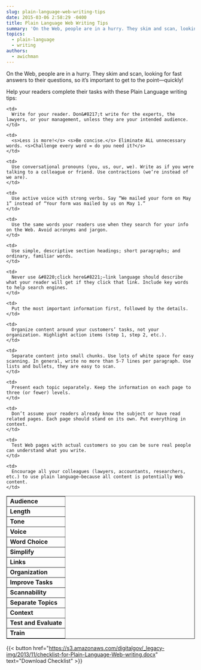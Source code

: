 ```yaml
---
slug: plain-language-web-writing-tips
date: 2015-03-06 2:58:29 -0400
title: Plain Language Web Writing Tips
summary: 'On the Web, people are in a hurry. They skim and scan, looking for fast answers to their questions, so it&rsquo;s important to get to the point&mdash;quickly! Help your readers complete their tasks with these Plain Language writing tips: Audience Write for your reader. Don&#8217;t write for the experts, the lawyers, or your management, unless'
topics:
  - plain-language
  - writing
authors:
  - awichman
---
```


On the Web, people are in a hurry. They skim and scan, looking for fast answers to their questions, so it’s important to get to the point—quickly!

Help your readers complete their tasks with these Plain Language writing tips:

<table style="width: 100%" border="1">
  <tr>
    <td>
      <strong>Audience</strong>
    </td>

    <td>
      Write for your reader. Don&#8217;t write for the experts, the lawyers, or your management, unless they are your intended audience.
    </td>
  </tr>
  
  <tr>
    <td>
      <strong>Length</strong>
    </td>

    <td>
      <s>Less is more!</s> <s>Be concise.</s> Eliminate ALL unnecessary words. <s>Challenge every word = do you need it?</s>
    </td>
  </tr>
  
  <tr>
    <td>
      <strong>Tone</strong>
    </td>

    <td>
      Use conversational pronouns (you, us, our, we). Write as if you were talking to a colleague or friend. Use contractions (we’re instead of we are).
    </td>
  </tr>
  
  <tr>
    <td>
      <strong>Voice</strong>
    </td>

    <td>
      Use active voice with strong verbs. Say “We mailed your form on May 1” instead of “Your form was mailed by us on May 1.”
    </td>
  </tr>
  
  <tr>
    <td>
      <strong>Word Choice</strong>
    </td>

    <td>
      Use the same words your readers use when they search for your info on the Web. Avoid acronyms and jargon.
    </td>
  </tr>
  
  <tr>
    <td>
      <strong>Simplify</strong>
    </td>

    <td>
      Use simple, descriptive section headings; short paragraphs; and ordinary, familiar words.
    </td>
  </tr>
  
  <tr>
    <td>
      <strong>Links</strong>
    </td>

    <td>
      Never use &#8220;click here&#8221;—link language should describe what your reader will get if they click that link. Include key words to help search engines.
    </td>
  </tr>
  
  <tr>
    <td>
      <strong>Organization</strong>
    </td>

    <td>
      Put the most important information first, followed by the details.
    </td>
  </tr>
  
  <tr>
    <td>
      <strong>Improve Tasks</strong>
    </td>

    <td>
      Organize content around your customers’ tasks, not your organization. Highlight action items (step 1, step 2, etc.).
    </td>
  </tr>
  
  <tr>
    <td>
      <strong>Scannability</strong>
    </td>

    <td>
      Separate content into small chunks. Use lots of white space for easy scanning. In general, write no more than 5-7 lines per paragraph. Use lists and bullets, they are easy to scan.
    </td>
  </tr>
  
  <tr>
    <td>
      <strong>Separate Topics</strong>
    </td>

    <td>
      Present each topic separately. Keep the information on each page to three (or fewer) levels.
    </td>
  </tr>
  
  <tr>
    <td>
      <strong>Context</strong>
    </td>

    <td>
      Don’t assume your readers already know the subject or have read related pages. Each page should stand on its own. Put everything in context.
    </td>
  </tr>
  
  <tr>
    <td>
      <strong>Test and Evaluate</strong>
    </td>

    <td>
      Test Web pages with actual customers so you can be sure real people can understand what you write.
    </td>
  </tr>
  
  <tr>
    <td>
      <strong>Train</strong>
    </td>

    <td>
      Encourage all your colleagues (lawyers, accountants, researchers, etc.) to use plain language—because all content is potentially Web content.
    </td>
  </tr>
</table>

{{< button href="https://s3.amazonaws.com/digitalgov/_legacy-img/2013/11/checklist-for-Plain-Language-Web-writing.docx" text="Download Checklist" >}}
